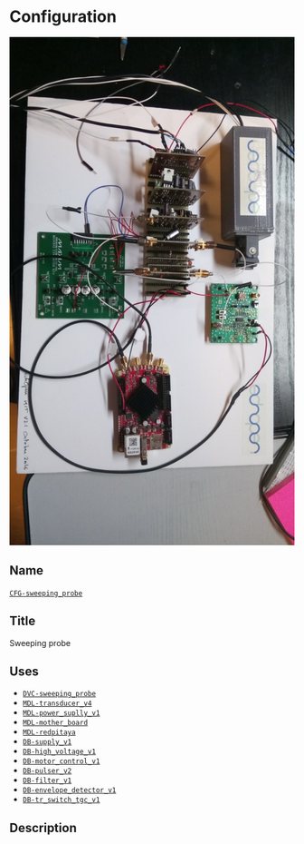 # Configuration
![](viewme.png)

## Name
[`CFG-sweeping_probe`]()

## Title
Sweeping probe

## Uses
* [`DVC-sweeping_probe`](../../mecanic/device/DVC-sweeping_probe)
* [`MDL-transducer_v4`](../../electronic/modules/hardware/MDL-transducer/MDL-transducer_v4)
* [`MDL-power_suplly_v1`](../../electronic/modules/hardware/MDL-power_supply/MDL-power_supply_v1)
* [`MDL-mother_board`](../../electronic/modules/hardware/MDL-mother_board)
* [`MDL-redpitaya`](../../electronic/modules/hardware/MDL-redpitaya)
* [`DB-supply_v1`](../../electronic/daughter_boards/DB-supply/DB-supply_v1)
* [`DB-high_voltage_v1`](../../electronic/daughter_boards/DB-high_voltage/DB-high_voltage_v1)
* [`DB-motor_control_v1`](../../electronic/daughter_boards/DB-motor_control/DB-motor_control_v1)
* [`DB-pulser_v2`](../../electronic/daughter_boards/DB-pulser/DB-pulser_v2)
* [`DB-filter_v1`](../../electronic/daughter_boards/DB-filter/DB-filter_v1)
* [`DB-envelope_detector_v1`](../../electronic/daughter_boards/DB-envelope_detector/DB-envelope_detector_v1)
* [`DB-tr_switch_tgc_v1`](../../electronic/daughter_boards/DB-tr_switch_tgc/DB-tr_switch_tgc_v1)

## Description
